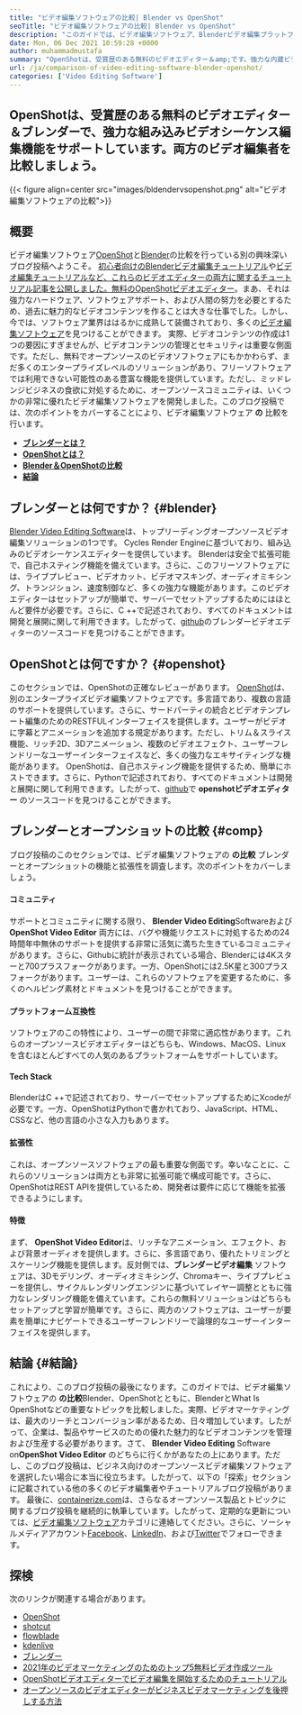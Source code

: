 ```yaml
---
title: "ビデオ編集ソフトウェアの比較| Blender vs OpenShot" 
seoTitle: "ビデオ編集ソフトウェアの比較| Blender vs OpenShot" 
description: "このガイドでは、ビデオ編集ソフトウェア、Blenderビデオ編集プラットフォーム、OpenShotビデオエディターの比較を描きます。両方のトップリーディングエディターはオープンソースです。" 
date: Mon, 06 Dec 2021 10:59:28 +0000
author: muhammadmustafa
summary: "OpenShotは、受賞歴のある無料のビデオエディター＆amp;です。強力な内蔵ビデオシーケンス編集機能をサポートするブレンダー。両方のビデオ編集者を比較しましょう。" 
url: /ja/comparison-of-video-editing-software-blender-openshot/
categories: ['Video Editing Software']
---
```


## OpenShotは、受賞歴のある無料のビデオエディター＆ブレンダーで、強力な組み込みビデオシーケンス編集機能をサポートしています。両方のビデオ編集者を比較しましょう。

{{< figure align=center src="images/bldendervsopenshot.png" alt="ビデオ編集ソフトウェアの比較">}}


## 概要
ビデオ編集ソフトウェア[OpenShot][1]と[Blender][2]の比較を行っている別の興味深いブログ投稿へようこそ。 [初心者向けのBlenderビデオ編集チュートリアル][3]や[ビデオ編集チュートリアルなど、これらのビデオエディターの両方に関するチュートリアル記事を公開しました。無料のOpenShotビデオエディター][4]。まあ、それは強力なハードウェア、ソフトウェアサポート、および人間の努力を必要とするため、過去に魅力的なビデオコンテンツを作ることは大きな仕事でした。しかし、今では、ソフトウェア業界ははるかに成熟して装備されており、多くの[ビデオ編集ソフトウェア][5]を見つけることができます。
実際、ビデオコンテンツの作成は1つの要因にすぎませんが、ビデオコンテンツの管理とセキュリティは重要な側面です。ただし、無料でオープンソースのビデオソフトウェアにもかかわらず、まだ多くのエンタープライズレベルのソリューションがあり、フリーソフトウェアでは利用できない可能性のある豊富な機能を提供しています。ただし、ミッドレンジビジネスの食欲に対処するために、オープンソースコミュニティは、いくつかの非常に優れたビデオ編集ソフトウェアを開発しました。このブログ投稿では、次のポイントをカバーすることにより、ビデオ編集ソフトウェア **の** 比較を行います。
* **[ブレンダーとは？][6]** 
* **[OpenShotとは？][7]** 
* **[Blender＆OpenShotの比較][8]** 
* **[結論][9]** 

## ブレンダーとは何ですか？ {#blender}

[Blender Video Editing Software][10]は、トップリーディングオープンソースビデオ編集ソリューションの1つです。 Cycles Render Engineに基づいており、組み込みのビデオシーケンスエディターを提供しています。 Blenderは安全で拡張可能で、自己ホスティング機能を備えています。さらに、このフリーソフトウェアには、ライブプレビュー、ビデオカット、ビデオマスキング、オーディオミキシング、トランジション、速度制御など、多くの強力な機能があります。このビデオエディターはセットアップが簡単で、サーバーでセットアップするためにはほとんど要件が必要です。さらに、C ++で記述されており、すべてのドキュメントは開発と展開に関して利用できます。したがって、[github][11]のブレンダービデオエディターのソースコードを見つけることができます。

## OpenShotとは何ですか？ {#openshot}

このセクションでは、OpenShotの正確なレビューがあります。 [OpenShot][1]は、別のエンタープライズビデオ編集ソフトウェアです。多言語であり、複数の言語のサポートを提供しています。さらに、サードパーティの統合とビデオテンプレート編集のためのRESTFULインターフェイスを提供します。ユーザーがビデオに字幕とアニメーションを追加する規定があります。ただし、トリム＆スライス機能、リッチ2D、3Dアニメーション、複数のビデオエフェクト、ユーザーフレンドリーなユーザーインターフェイスなど、多くの強力なエキサイティングな機能があります。 OpenShotは、自己ホスティング機能を提供するため、簡単にホストできます。さらに、Pythonで記述されており、すべてのドキュメントは開発と展開に関して利用できます。したがって、[github][12]で **openshotビデオエディター** のソースコードを見つけることができます。

## ブレンダーとオープンショットの比較 {#comp}

ブログ投稿のこのセクションでは、ビデオ編集ソフトウェアの **の比較** ブレンダーとオープンショットの機能と拡張性を調査します。次のポイントをカバーしましょう。

#### コミュニティ
サポートとコミュニティに関する限り、 **Blender Video Editing**Softwareおよび**OpenShot Video Editor** 両方には、バグや機能リクエストに対処するための24時間年中無休のサポートを提供する非常に活気に満ちた生きているコミュニティがあります。さらに、Githubに統計が表示されている場合、Blenderには4Kスターと700プラスフォークがあります。一方、OpenShotには2.5K星と300プラスフォークがあります。ユーザーは、これらのソフトウェアを変更するために、多くのヘルピング素材とドキュメントを見つけることができます。

#### プラットフォーム互換性
ソフトウェアのこの特性により、ユーザーの間で非常に適応性があります。これらのオープンソースビデオエディターはどちらも、Windows、MacOS、Linuxを含むほとんどすべての人気のあるプラットフォームをサポートしています。

#### Tech Stack
BlenderはC ++で記述されており、サーバーでセットアップするためにXcodeが必要です。一方、OpenShotはPythonで書かれており、JavaScript、HTML、CSSなど、他の言語の小さな入力もあります。

#### 拡張性
これは、オープンソースソフトウェアの最も重要な側面です。幸いなことに、これらのソリューションは両方とも非常に拡張可能で構成可能です。さらに、OpenShotはREST APIを提供しているため、開発者は要件に応じて機能を拡張できるようにします。

#### **特徴** 
まず、 **OpenShot Video Editor**は、リッチなアニメーション、エフェクト、および背景オーディオを提供します。さらに、多言語であり、優れたトリミングとスケーリング機能を提供します。反対側では、**ブレンダービデオ編集** ソフトウェアは、3Dモデリング、オーディオミキシング、Chromaキー、ライブプレビューを提供し、サイクルレンダリングエンジンに基づいてレイヤー調整とともに強力なレンダリング機能を備えています。これらの無料ソリューションはどちらもセットアップと学習が簡単です。さらに、両方のソフトウェアは、ユーザーが要素を簡単にナビゲートできるユーザーフレンドリーで論理的なユーザーインターフェイスを提供します。

## 結論  {#結論}

これにより、このブログ投稿の最後になります。このガイドでは、ビデオ編集ソフトウェアの **の比較**Blender、OpenShotとともに、BlenderとWhat Is OpenShotなどの重要なトピックを比較しました。実際、ビデオマーケティングは、最大のリーチとコンバージョン率があるため、日々増加しています。したがって、企業は、製品やサービスのための優れた魅力的なビデオコンテンツを管理および生産する必要があります。さて、 **Blender Video Editing** Software on**OpenShot Video Editor** のどちらに行くかがあなたの上にあります。ただし、このブログ投稿は、ビジネス向けのオープンソースビデオ編集ソフトウェアを選択したい場合に本当に役立ちます。したがって、以下の「探索」セクションに記載されている他の多くのビデオ編集者やチュートリアルブログ投稿があります。
最後に、[containerize.com][13]は、さらなるオープンソース製品とトピックに関するブログ投稿を継続的に執筆しています。したがって、定期的な更新については、[ビデオ編集ソフトウェア][14]カテゴリに連絡してください。さらに、ソーシャルメディアアカウント[Facebook][15]、[LinkedIn][16]、および[Twitter][17]でフォローできます。

## 探検
次のリンクが関連する場合があります。
  * [OpenShot][1]
  * [shotcut][18]
  * [flowblade][19]
  * [kdenlive][20]
  * [ブレンダー][2]
  * [2021年のビデオマーケティングのためのトップ5無料ビデオ作成ツール][21]
  * [OpenShotビデオエディターでビデオ編集を開始するためのチュートリアル][22]
  * [オープンソースのビデオエディターがビジネスビデオマーケティングを後押しする方法][23]



[1]: https://products.containerize.com/video-editing-software/openshot
[2]: https://products.containerize.com/video-editing-software/blender
[3]: https://blog.containerize.com/video-editing-software/blender-video-editing-tutorial-for-beginners/
[4]: https://blog.containerize.com/video-editing-software/openshot-video-editor-tutorial-for-beginners-open-source/
[5]: https://products.containerize.com/video-editing-software/
[6]: #blender
[7]: #openshot
[8]: #comp
[9]: #Conclusion
[10]: https://products.containerize.com/video-editing-software/blender/
[11]: https://github.com/blender/blender
[12]: https://github.com/OpenShot/openshot-qt
[13]: https://www.containerize.com/
[14]: https://products.containerize.com/video-editing-software
[15]: https://web.facebook.com/containerize
[16]: https://www.linkedin.com/company/containerize/
[17]: https://twitter.com/containerize_co
[18]: https://products.containerize.com/video-editing-software/shotcut
[19]: https://products.containerize.com/video-editing-software/flowblade
[20]: https://products.containerize.com/video-editing-software/kdenlive
[21]: https://blog.containerize.com/video-editing-software/top-5-open-source-video-editor-software-for-video-marketing/
[22]: https://blog.containerize.com/video-editing-software/openshot-video-editor-tutorial-for-beginners-open-source/
[23]: https://blog.containerize.com/video-editing-software/how-video-editing-software-improves-business-video-marketing/
